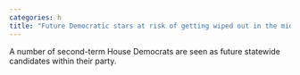 ```yaml
---
categories: h
title: "Future Democratic stars at risk of getting wiped out in the midterms"
---
```

A number of second-term House Democrats are seen as future statewide candidates within their party.